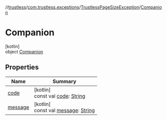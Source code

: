 //[trustless](../../../../index.md)/[com.trustless.exceptions](../../index.md)/[TrustlessPageSizeException](../index.md)/[Companion](index.md)

# Companion

[kotlin]\
object [Companion](index.md)

## Properties

| Name | Summary |
|---|---|
| [code](code.md) | [kotlin]<br>const val [code](code.md): [String](https://kotlinlang.org/api/latest/jvm/stdlib/kotlin/-string/index.html) |
| [message](message.md) | [kotlin]<br>const val [message](message.md): [String](https://kotlinlang.org/api/latest/jvm/stdlib/kotlin/-string/index.html) |
